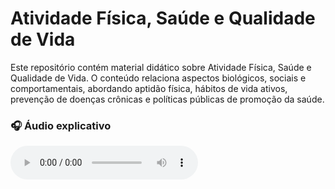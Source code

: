 # Atividade Física, Saúde e Qualidade de Vida
Este repositório contém material didático sobre Atividade Física, Saúde e Qualidade de Vida. O conteúdo relaciona aspectos biológicos, sociais e comportamentais, abordando aptidão física, hábitos de vida ativos, prevenção de doenças crônicas e políticas públicas de promoção da saúde.

### 🎧 Áudio explicativo
<audio controls>
  <source src="Do_DNA_Caçador_ao_Sofá__O_Paradoxo_da_Atividade_Física_Qualida.m4a" type="audio/mp3">
  Seu navegador não suporta a reprodução de áudio.
</audio>


